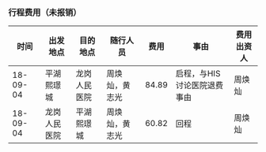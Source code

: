 ### 行程费用（未报销）

| 时间     | 出发地点     | 目的地点     | 随行人员       | 费用  | 事由                        | 费用出资人 |
| -------- | ------------ | ------------ | -------------- | ----- | --------------------------- | ---------- |
| 18-09-04 | 平湖熙璟城   | 龙岗人民医院 | 周焕灿，黄志光 | 84.89 | 启程，与HIS讨论医院退费事由 | 周焕灿     |
| 18-09-04 | 龙岗人民医院 | 平湖熙璟城   | 周焕灿，黄志光 | 60.82 | 回程                        | 周焕灿     |


